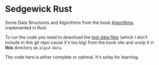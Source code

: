 # Sedgewick Rust

Some Data Structures and Algorithms from the book [Algorithms](https://algs4.cs.princeton.edu/home/) implemented in Rust.

To run the code you need to download the [test data files](https://algs4.cs.princeton.edu/code/algs4-data.zip) (which I don't include in this git repo cause it's too big) from the book site and unzip it in **this** directory as `algs4-data`.

The code here is either complete or optimal. It's soley for learning.
